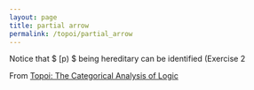 ```yaml
---
layout: page
title: partial arrow
permalink: /topoi/partial_arrow
---
```

Notice that $ [p) $ being hereditary can be identified (Exercise 2


From [Topoi: The Categorical Analysis of Logic](https://mathgloss.github.io/MathGloss/topoi.html)